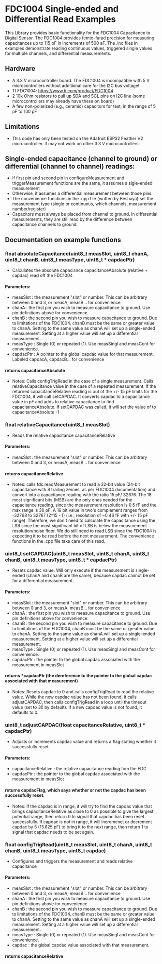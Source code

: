# FDC1004 Single-ended and Differential Read Examples

This Library provides basic functionality for the FDC1004 Capacitance to Digital Sensor. The FDC1004 provides femto-farad precision for measuring capacitances up to 115 pF in increments of 500 aF. The .ino files in examples demonstrate reading continuous values, triggered single values for multiple channels, and differential measurements. 

## Hardware

 * A 3.3 V microcontroller board. The FDC1004 is incompatible with 5 V microcontrollers without additional care for the I2C bus voltage!
 * TI FDC1004: https://www.ti.com/product/FDC1004
 * 2 10k Ohm resistors to pull up SDA and SCL pins on I2C line (some microcontrollers may already have these on board)
 * A few non-polarized (e.g., ceramic) capacitors for test, in the range of 5 pF to 100 pF
 
## Limitations
 * This code has only been tested on the Adafruit ESP32 Feather V2 microcontroller. It may not work on other 3.3 V microcontrollers. 

## Single-ended capacitance (channel to ground) or differential (channel to channel) readings: 
 * If first pin and second pin in configureMeasurement and triggerMeasurement functions are the same, it assumes a sigle-ended measurement
 * Otherwise, it assumes a differential measurement between those pins.
 * The convenience functions in the .cpp file (written by Beshaya) set the measurement type (single or continuous, which channels, measurement number/register)
 * Capacitors must always be placed from channel to ground. In differential measurements, they are still read by the difference between capacitance channels to ground. 

 ## Documentation on example functions
 
### float absoluteCapacitance(uint8_t measSlot, uint8_t chanA, uint8_t chanB, uint8_t measType, uint8_t * capdacPtr)
 * Calculates the absolute capaciance capacitanceAbsolute (relative + capdac) read off the FDC1004

 #### Parameters: 
 * measSlot : the measurement "slot" or number. This can be arbitrary between 0 and 3, or measA, measB... for convenience
 * chanA : the first pin you wish to measure capacitance to ground. Use pin definitions above for convenience.
 * chanB : the second pin you wish to measure capacitance to ground. Due to limitations of the FDC1004, chanB must be the same or greater value to chanA. Setting to the same value as chanA will set up a single-ended measurement. Setting at a higher value will set up a differential measurement. 
 * measType : Single (0) or repeated (1). Use measSingl and measCont for convenience. 
 * capdacPtr : A pointer to the global capdac value for that measurement. Labeled capdacA, capdacB... for convenience

 #### returns capacitanceAbsolute

* Notes: Calls configTrigRead in the case of a single measurement. Calls relativeCapacitance value in the case of a repeated measurement. If the returned capacitanceRelative reading is out of the +/- 15 pF limits for the FDC1004, it will call setCAPDAC. It converts capdac to a capacitance value in pF and adds to relative capacitance to find capacitanceAbsolute. If setCAPDAC was called, it will set the value of to capacitanceAbsolute -1

### float relativeCapacitance(uint8_t measSlot)
  * Reads the relative capacitance capacitanceRelative

#### Parameters: 
  * measSlot : the measurement "slot" or number. This can be arbitrary between 0 and 3, or measA, measB... for convenience

#### returns capacitanceRelative

* Notes: calls fdc.readMeasurement to read a 32-bit value (24-bit capacitance with 8 trailing zeroes, as per FDC1004 documentation) and convert into a capacitance reading with the ratio 15 pF/ 32676. The 16 most significant bits (MSB) are the only ones needed for the capacitance reading, since the measurement resolution is 0.5 fF and the max range is 30 pF. A 16 bit value in two's complement ranges from -32768 to 32767 (2^15 - 1) (i.e., resolution of ~0.46 fF with +/- 15 pF range). Therefore, we don't need to calculate the capacitance using the LSB since the most significant bit of LSB is below the measurement resolution/noise floor. We do still need to read LSB since the FDC1004 is expecting it to be read before the next measurement. The convenience functions in the .cpp file take care of this read.

### uint8_t setCAPDAC(uint8_t measSlot, uint8_t chanA, uint8_t chanB, uint8_t measType, uint8_t * capdacPtr)
* Resets capdac value. Will only execute if the measurement is single-ended (chanA and chanB are the same), because capdac cannot be set for a differential measurement.

#### Parameters:  
* measSlot : the measurement "slot" or number. This can be arbitrary between 0 and 3, or measA, measB... for convenience
* chanA : the first pin you wish to measure capacitance to ground. Use pin definitions above for convenience.
* chanB : the second pin you wish to measure capacitance to ground. Due to limitations of the FDC1004, chanB must be the same or greater value to chanA. Setting to the same value as chanA will set up a single-ended measurement. Setting at a higher value will set up a differential measurement. 
* measType : Single (0) or repeated (1). Use measSingl and measCont for convenience. 
* capdacPtr : the pointer to the global capdac associated with the measurement in measSlot

#### returns *capdacPtr (the dereference to the pointer to the global capdac associated with that measurement)

* Notes: Resets capdac to 0 and calls configTrigRead to read the relative value. While the new capdac value has not been found, it calls adjustCAPDAC, then calls configTrigRead in a loop until the timeout value (set to 30 by default). If a new capdac value is not found, it defaults to 0.


### uint8_t adjustCAPDAC(float capacitanceRelative, uint8_t * capdacPtr)
* Adjusts or increments capdac value and returns a flag stating whether it successfully reset.
 
#### Parameters: 
* capacitanceRelative : the relative capacitance reading fom the FDC
* capdacPtr : the pointer to the global capdac associated with the measurement in measSlot

#### returns capdacFlag, which says whether or not the capdac has been successfully reset.

* Notes: If the capdac is in range, it will try to find the capdac value that brings capacitanceRelative as close to 0 as possible to give the largest potential range, then return 0 to signal that capdac has been reset successfully. If capdac is not in range, it will incremenet or decrement capdac by 5 (15.625 pF) to bring it to the next range, then return 1 to signal that capdac needs to be set again.

### float configTrigRead(uint8_t measSlot, uint8_t chanA, uint8_t chanB, uint8_t measType, uint8_t capdac)
 * Configures and triggers the measurement and reads relative capacitance

 #### Parameters: 
 * measSlot : the measurement "slot" or number. This can be arbitrary between 0 and 3, or measA, measB... for convenience
 * chanA : the first pin you wish to measure capacitance to ground. Use pin definitions above for convenience.
 * chanB : the second pin you wish to measure capacitance to ground. Due to limitations of the FDC1004, chanB must be the same or greater value to chanA. Setting to the same value as chanA will set up a single-ended measurement. Setting at a higher value will set up a differential measurement. 
 * measType : Single (0) or repeated (1). Use measSingl and measCont for convenience. 
 * capdac : the global capdac value associated with that measurement.

 #### returns capacitanceRelative 
  
